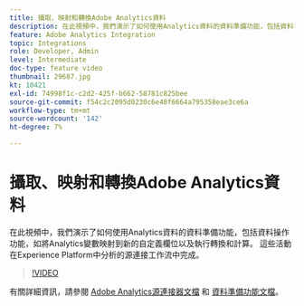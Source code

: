 ```yaml
---
title: 攝取、映射和轉換Adobe Analytics資料
description: 在此視頻中，我們演示了如何使用Analytics資料的資料準備功能，包括資料操作功能，如將Analytics變數映射到新的自定義欄位以及執行轉換和計算。 這些活動在Experience Platform中分析的源連接工作流中完成。
feature: Adobe Analytics Integration
topic: Integrations
role: Developer, Admin
level: Intermediate
doc-type: feature video
thumbnail: 29687.jpg
kt: 10421
exl-id: 74998f1c-c2d2-425f-b662-58781c825bee
source-git-commit: f54c2c2095d0230c6e48f6664a795358eae3ce6a
workflow-type: tm+mt
source-wordcount: '142'
ht-degree: 7%

---
```


# 攝取、映射和轉換Adobe Analytics資料

在此視頻中，我們演示了如何使用Analytics資料的資料準備功能，包括資料操作功能，如將Analytics變數映射到新的自定義欄位以及執行轉換和計算。 這些活動在Experience Platform中分析的源連接工作流中完成。

>[!VIDEO](https://video.tv.adobe.com/v/29687?quality=12&learn=on)

有關詳細資訊，請參閱 [Adobe Analytics源連接器文檔](https://experienceleague.adobe.com/docs/experience-platform/sources/ui-tutorials/create/adobe-applications/analytics.html?lang=zh-Hant) 和 [資料準備功能文檔](https://experienceleague.adobe.com/docs/experience-platform/data-prep/functions.html%3Flang%3Dsv)。
